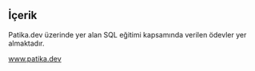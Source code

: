## İçerik

Patika.dev üzerinde yer alan SQL eğitimi kapsamında verilen ödevler yer almaktadır.

www.patika.dev